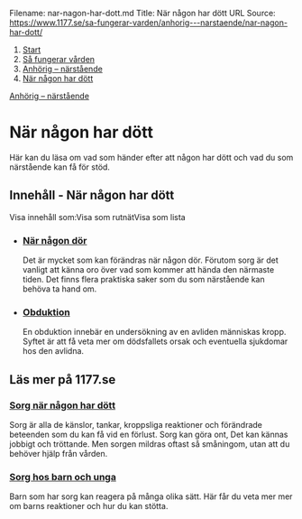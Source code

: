 Filename: nar-nagon-har-dott.md
Title: När någon har dött
URL Source: https://www.1177.se/sa-fungerar-varden/anhorig---narstaende/nar-nagon-har-dott/

1.  [Start](https://www.1177.se/)
2.  [Så fungerar vården](https://www.1177.se/sa-fungerar-varden/)
3.  [Anhörig – närstående](https://www.1177.se/sa-fungerar-varden/anhorig---narstaende/)
4.  [När någon har dött](https://www.1177.se/sa-fungerar-varden/anhorig---narstaende/nar-nagon-har-dott/)

[Anhörig – närstående](https://www.1177.se/sa-fungerar-varden/anhorig---narstaende/)

När någon har dött
==================

Här kan du läsa om vad som händer efter att någon har dött och vad du som närstående kan få för stöd.

Innehåll - När någon har dött
-----------------------------

Visa innehåll som:Visa som rutnätVisa som lista

*   ### [När någon dör](https://www.1177.se/sa-fungerar-varden/anhorig---narstaende/nar-nagon-har-dott/dodsfall/)
    
    Det är mycket som kan förändras när någon dör. Förutom sorg är det vanligt att känna oro över vad som kommer att hända den närmaste tiden. Det finns flera praktiska saker som du som närstående kan behöva ta hand om.
    
*   ### [Obduktion](https://www.1177.se/sa-fungerar-varden/anhorig---narstaende/nar-nagon-har-dott/obduktion/)
    
    En obduktion innebär en undersökning av en avliden människas kropp. Syftet är att få veta mer om dödsfallets orsak och eventuella sjukdomar hos den avlidna.
    

Läs mer på 1177.se
------------------

### [Sorg när någon har dött](https://www.1177.se/liv--halsa/psykisk-halsa/sorg-nar-nagon-har-dott/)

Sorg är alla de känslor, tankar, kroppsliga reaktioner och förändrade beteenden som du kan få vid en förlust. Sorg kan göra ont, Det kan kännas jobbigt och tröttande. Men sorgen mildras oftast så småningom, utan att du behöver hjälp från vården.

### [Sorg hos barn och unga](https://www.1177.se/barn--gravid/nar-familjelivet-ar-svart/nar-barn-mar-daligt/sorg-hos-barn-och-unga/)

Barn som har sorg kan reagera på många olika sätt. Här får du veta mer mer om barns reaktioner och hur du kan stötta.
